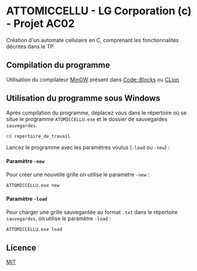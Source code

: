 # ATTOMICCELLU - LG Corporation (c) - Projet AC02

Création d'un automate cellulaire en C, comprenant les fonctionnalités décrites dans le TP.

## Compilation du programme

Utilisation du compilateur [MinGW](http://mingw.org/) présent dans [Code::Blocks](http://www.codeblocks.org/) ou [CLion](https://www.jetbrains.com/clion/)

## Utilisation du programme sous Windows

Après compilation du programme, déplacez vous dans le répertoire où se situe le programme `ATOMICCELLU.exe` et le dossier de sauvegardes `sauvegardes`.

```bat
cd repertoire_de_travail
```
Lancez le programme avec les paramètres voulus (`-load` ou `-new`) :

#### Paramètre `-new`
Pour créer une nouvelle grille on utilise le paramètre `-new` :

```bat
ATTOMICCELLU.exe new
```

#### Paramètre `-load`
Pour charger une grille sauvegardée au format `.txt` dans le répertoire `sauvegardes`, on utilise le paramètre `-load` :

```bat
ATTOMICCELLU.exe load
```

## Licence

[MIT](https://github.com/MCDoors/AC02_TP_Automate_Cellulaire/blob/master/LICENSE)
